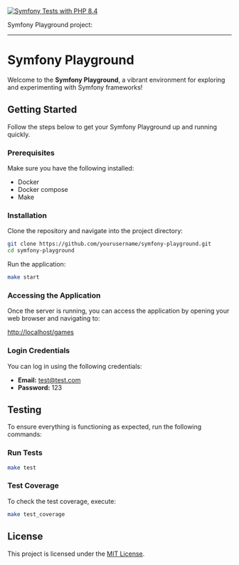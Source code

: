 [![Symfony Tests with PHP 8.4](https://github.com/sergey-telpuk/symfony-playground/actions/workflows/ci.yml/badge.svg)](https://github.com/sergey-telpuk/symfony-playground/actions/workflows/ci.yml)

Symfony Playground project:

---

# Symfony Playground

Welcome to the **Symfony Playground**, a vibrant environment for exploring and experimenting with Symfony frameworks!

## Getting Started

Follow the steps below to get your Symfony Playground up and running quickly.

### Prerequisites

Make sure you have the following installed:

- Docker
- Docker compose
- Make

### Installation

Clone the repository and navigate into the project directory:

```bash
git clone https://github.com/yourusername/symfony-playground.git
cd symfony-playground
```

Run the application:

```bash
make start
```

### Accessing the Application

Once the server is running, you can access the application by opening your web browser and navigating to:

[http://localhost/games](http://localhost/games)

### Login Credentials

You can log in using the following credentials:

- **Email:** test@test.com
- **Password:** 123

## Testing

To ensure everything is functioning as expected, run the following commands:

### Run Tests

```bash
make test
```

### Test Coverage

To check the test coverage, execute:

```bash
make test_coverage
```

## License

This project is licensed under the [MIT License](LICENSE).
